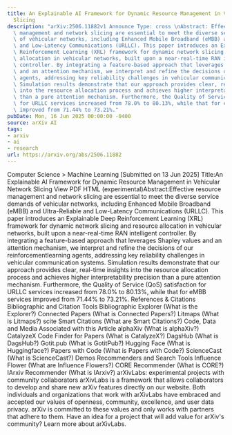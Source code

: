 ```yaml
---
title: An Explainable AI Framework for Dynamic Resource Management in Vehicular Network
  Slicing
description: "arXiv:2506.11882v1 Announce Type: cross \nAbstract: Effective resource\
  \ management and network slicing are essential to meet the diverse service demands\
  \ of vehicular networks, including Enhanced Mobile Broadband (eMBB) and Ultra-Reliable\
  \ and Low-Latency Communications (URLLC). This paper introduces an Explainable Deep\
  \ Reinforcement Learning (XRL) framework for dynamic network slicing and resource\
  \ allocation in vehicular networks, built upon a near-real-time RAN intelligent\
  \ controller. By integrating a feature-based approach that leverages Shapley values\
  \ and an attention mechanism, we interpret and refine the decisions of our reinforcementlearning\
  \ agents, addressing key reliability challenges in vehicular communication systems.\
  \ Simulation results demonstrate that our approach provides clear, real-time insights\
  \ into the resource allocation process and achieves higher interpretability precision\
  \ than a pure attention mechanism. Furthermore, the Quality of Service (QoS) satisfaction\
  \ for URLLC services increased from 78.0% to 80.13%, while that for eMBB services\
  \ improved from 71.44% to 73.21%."
pubDate: Mon, 16 Jun 2025 00:00:00 -0400
source: arXiv AI
tags:
- arxiv
- ai
- research
url: https://arxiv.org/abs/2506.11882
---
```


Computer Science > Machine Learning
[Submitted on 13 Jun 2025]
Title:An Explainable AI Framework for Dynamic Resource Management in Vehicular Network Slicing
View PDF HTML (experimental)Abstract:Effective resource management and network slicing are essential to meet the diverse service demands of vehicular networks, including Enhanced Mobile Broadband (eMBB) and Ultra-Reliable and Low-Latency Communications (URLLC). This paper introduces an Explainable Deep Reinforcement Learning (XRL) framework for dynamic network slicing and resource allocation in vehicular networks, built upon a near-real-time RAN intelligent controller. By integrating a feature-based approach that leverages Shapley values and an attention mechanism, we interpret and refine the decisions of our reinforcementlearning agents, addressing key reliability challenges in vehicular communication systems. Simulation results demonstrate that our approach provides clear, real-time insights into the resource allocation process and achieves higher interpretability precision than a pure attention mechanism. Furthermore, the Quality of Service (QoS) satisfaction for URLLC services increased from 78.0% to 80.13%, while that for eMBB services improved from 71.44% to 73.21%.
References & Citations
Bibliographic and Citation Tools
Bibliographic Explorer (What is the Explorer?)
Connected Papers (What is Connected Papers?)
Litmaps (What is Litmaps?)
scite Smart Citations (What are Smart Citations?)
Code, Data and Media Associated with this Article
alphaXiv (What is alphaXiv?)
CatalyzeX Code Finder for Papers (What is CatalyzeX?)
DagsHub (What is DagsHub?)
Gotit.pub (What is GotitPub?)
Hugging Face (What is Huggingface?)
Papers with Code (What is Papers with Code?)
ScienceCast (What is ScienceCast?)
Demos
Recommenders and Search Tools
Influence Flower (What are Influence Flowers?)
CORE Recommender (What is CORE?)
IArxiv Recommender
(What is IArxiv?)
arXivLabs: experimental projects with community collaborators
arXivLabs is a framework that allows collaborators to develop and share new arXiv features directly on our website.
Both individuals and organizations that work with arXivLabs have embraced and accepted our values of openness, community, excellence, and user data privacy. arXiv is committed to these values and only works with partners that adhere to them.
Have an idea for a project that will add value for arXiv's community? Learn more about arXivLabs.